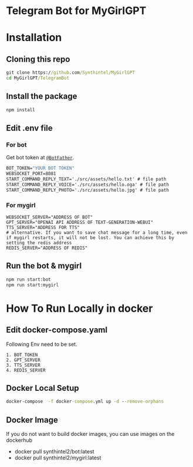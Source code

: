 # Telegram Bot for MyGirlGPT
# Installation

## Cloning this repo
```cmd
git clone https://github.com/Synthintel/MyGirlGPT
cd MyGirlGPT/TelegramBot
```

## Install the package

```cmd
npm install
```
## Edit .env file
### For bot
Get bot token at [`@BotFather`](http://t.me/BotFather).
```cmd
BOT_TOKEN="YOUR BOT TOKEN"
WEBSOCKET_PORT=8081
START_COMMAND_REPLY_TEXT='./src/assets/hello.txt' # file path
START_COMMAND_REPLY_VOICE='./src/assets/hello.oga' # file path
START_COMMAND_REPLY_PHOTO='./src/assets/hello.jpg' # file path
```
### For mygirl
```
WEBSOCKET_SERVER="ADDRESS OF BOT"
GPT_SERVER="OPENAI API ADDRESS OF TEXT-GENERATION-WEBUI"
TTS_SERVER="ADDRESS FOR TTS"
# alternative. If you want to save chat message for a long time, even if mygirl restarts, it will not be lost. You can achieve this by setting the redis address
REDIS_SERVER="ADDRESS OF REDIS"
```

## Run the bot & mygirl

```cmd
npm run start:bot
npm run start:mygirl
```
# How To Run Locally in docker
## Edit docker-compose.yaml
Following Env need to be set.
```
1. BOT_TOKEN
2. GPT_SERVER
3. TTS_SERVER
4. REDIS_SERVER
```
## Docker Local Setup
```cmd
docker-compose  -f docker-compose.yml up -d --remove-orphans
```

## Docker Image
If you do not want to build docker images, you can use images on the dockerhub
- docker pull synthintel2/bot:latest
- docker pull synthintel2/mygirl:latest

